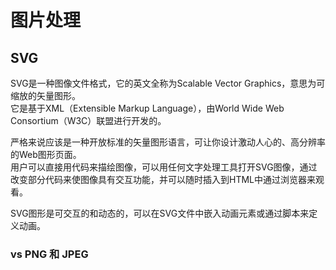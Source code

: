 # 图片处理

## SVG

SVG是一种图像文件格式，它的英文全称为Scalable Vector Graphics，意思为可缩放的矢量图形。  
它是基于XML（Extensible Markup Language），由World Wide Web Consortium（W3C）联盟进行开发的。  

严格来说应该是一种开放标准的矢量图形语言，可让你设计激动人心的、高分辨率的Web图形页面。  
用户可以直接用代码来描绘图像，可以用任何文字处理工具打开SVG图像，通过改变部分代码来使图像具有交互功能，并可以随时插入到HTML中通过浏览器来观看。  

SVG图形是可交互的和动态的，可以在SVG文件中嵌入动画元素或通过脚本来定义动画。

### vs PNG 和 JPEG
